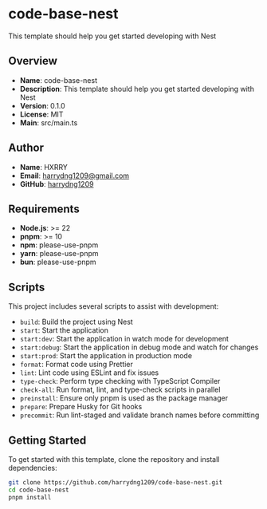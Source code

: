 # code-base-nest

This template should help you get started developing with Nest

## Overview

- **Name**: code-base-nest
- **Description**: This template should help you get started developing with Nest
- **Version**: 0.1.0
- **License**: MIT
- **Main**: src/main.ts

## Author

- **Name**: HXRRY
- **Email**: [harrydng1209@gmail.com](mailto:harrydng1209@gmail.com)
- **GitHub**: [harrydng1209](https://github.com/harrydng1209)

## Requirements

- **Node.js**: >= 22
- **pnpm**: >= 10
- **npm**: please-use-pnpm
- **yarn**: please-use-pnpm
- **bun**: please-use-pnpm

## Scripts

This project includes several scripts to assist with development:

- `build`: Build the project using Nest
- `start`: Start the application
- `start:dev`: Start the application in watch mode for development
- `start:debug`: Start the application in debug mode and watch for changes
- `start:prod`: Start the application in production mode
- `format`: Format code using Prettier
- `lint`: Lint code using ESLint and fix issues
- `type-check`: Perform type checking with TypeScript Compiler
- `check-all`: Run format, lint, and type-check scripts in parallel
- `preinstall`: Ensure only pnpm is used as the package manager
- `prepare`: Prepare Husky for Git hooks
- `precommit`: Run lint-staged and validate branch names before committing

## Getting Started

To get started with this template, clone the repository and install dependencies:

```bash
git clone https://github.com/harrydng1209/code-base-nest.git
cd code-base-nest
pnpm install
```
